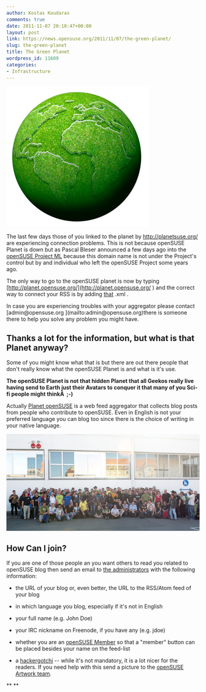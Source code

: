 ```yaml
---
author: Kostas Koudaras
comments: true
date: 2011-11-07 20:10:47+00:00
layout: post
link: https://news.opensuse.org/2011/11/07/the-green-planet/
slug: the-green-planet
title: The Green Planet
wordpress_id: 11609
categories:
- Infrastructure
---
```


[![](/wp-content/uploads/2011/11/green-planet.jpg)](http://news.opensuse.org/2011/11/07/the-green-planet/green-planet/)


The last few days those of you linked to the planet by [http://planetsuse.org/ ](http://planetsuse.org/ )are experiencing connection problems. This is not because openSUSE Planet is down but as Pascal Bleser announced a few days ago into the [openSUSE Project ML](opensuse-project@opensuse.org) because this domain name is not under the Project's control but by and individual who left the openSUSE Project some years ago.

The only way to go to the openSUSE planet is now by typing [http://planet.opensuse.org/](http://planet.opensuse.org/ ) and the correct way to connect your RSS is by adding [that](http://planet.opensuse.org/global/rss20.xml) .xml .

<!-- more -->In case you are experiencing troubles with your aggregator please contact [admin@opensuse.org ](mailto:admin@opensuse.org)there is someone there to help you solve any problem you might have.


## Thanks a lot for the information, but what is that Planet anyway?


Some of you might know what that is but there are out there people that don't really know what the openSUSE Planet is and what is it's use.

**The openSUSE Planet is not that hidden Planet that all Geekos really live having send to Earth just their Avatars to conquer it that many of you Sci-fi people might thinkÂ  ;-)**

Actually [Planet openSUSE](http://planet.opensuse.org/) is a web feed aggregator that collects blog posts from people who contribute to openSUSE. Even in English is not your preferred language you can blog too since there is the choice of writing in your native language.


[![](/wp-content/uploads/2011/11/openSUSE-Community.jpg)](http://news.opensuse.org/2011/11/07/the-green-planet/opensuse-community/)





## How Can I join?


If you are one of those people an you want others to read you related to openSUSE blog then send an email to [the administrators](mailto:admin@opensuse.org) with the following information:



	
  * the URL of your blog or, even better, the URL to the RSS/Atom feed of your blog

	
  * in which language you blog, especially if it's not in English

	
  * your full name (e.g. John Doe)

	
  * your IRC nickname on Freenode, if you have any (e.g. jdoe)

	
  * whether you are an [openSUSE Member](http://en.opensuse.org/openSUSE:Members) so that a "member" button can be placed besides your name on the feed-list

	
  * a [hackergotchi](http://en.wikipedia.org/wiki/Hackergotchi) -- while it's not mandatory, it is a lot nicer for the readers. If you need help with this send a picture to the [openSUSE Artwork team](mailto:opensuse-artwork@opensuse.org).


**
**
